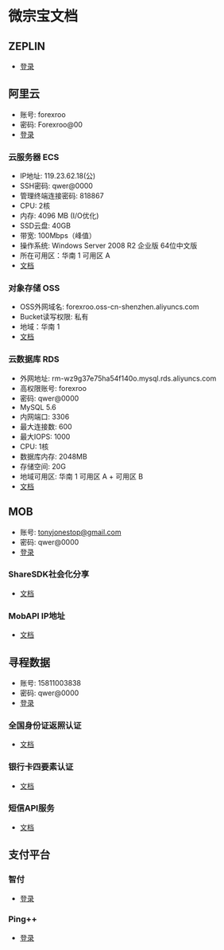 # 微宗宝文档

## ZEPLIN
* [登录](https://app.zeplin.io/login.html)

## 阿里云
* 账号: forexroo
* 密码: Forexroo@00
* [登录](https://account.aliyun.com/login/login.htm)

### 云服务器 ECS
* IP地址: 119.23.62.18(公)
* SSH密码: qwer@0000
* 管理终端连接密码: 818867
* CPU: 2核
* 内存: 4096 MB (I/O优化)
* SSD云盘: 40GB 
* 带宽: 100Mbps（峰值）
* 操作系统:  Windows Server 2008 R2 企业版 64位中文版
* 所在可用区：华南 1 可用区 A
* [文档](https://help.aliyun.com/product/25365.html?spm=5176.750001.2.1.JEAjS4)

### 对象存储 OSS
* OSS外网域名: forexroo.oss-cn-shenzhen.aliyuncs.com
* Bucket读写权限: 私有
* 地域：华南 1
* [文档](https://help.aliyun.com/product/31815.html?spm=5176.750001.2.6.IJA4Kp)

### 云数据库 RDS
* 外网地址: rm-wz9g37e75ha54f140o.mysql.rds.aliyuncs.com
* 高权限账号: forexroo
* 密码: qwer@0000
* MySQL 5.6
* 内网端口: 3306
* 最大连接数: 600
* 最大IOPS: 1000
* CPU: 1核
* 数据库内存: 2048MB
* 存储空间: 20G
* 地域可用区: 华南 1 可用区 A + 可用区 B
* [文档](https://help.aliyun.com/product/26090.html?spm=5176.750001.2.16.8ImS8W)

## MOB
* 账号: tonyjonestop@gmail.com
* 密码: qwer@0000
* [登录](http://www.mob.com/developer/login)

### ShareSDK社会化分享
* [文档](http://wiki.mob.com/android_快速集成指南/)

### MobAPI IP地址
* [文档](http://wiki.mob.com/api-android/)

## 寻程数据
* 账号: 15811003838
* 密码: qwer@0000
* [登录](http://www.apistore.cn/user/Login)

### 全国身份证返照认证
* [文档](http://www.apistore.cn/data/2)

### 银行卡四要素认证
* [文档](http://www.apistore.cn/data/6)

### 短信API服务
* [文档](http://www.apistore.cn/data/88)

## 支付平台

### 智付
* [登录](https://merchants.dinpay.com/merchantUserLogin)

### Ping++
* [登录](https://dashboard.pingxx.com/login)







